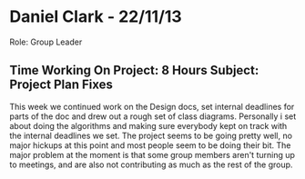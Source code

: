 Daniel Clark - 22/11/13
===============
Role: Group Leader

Time Working On Project: 8 Hours 
Subject: Project Plan Fixes
---------------

This week we continued work on the Design docs, set internal deadlines for parts of the doc and drew out a rough set of class diagrams. Personally  i set about doing the algorithms and making sure everybody kept on track with the internal deadlines we set. The project seems to be going pretty well, no major hickups at this point and most people seem to be doing their bit. The major problem at the moment is that some group members aren't turning up to meetings, and are also not contributing as much as the rest of the group.
